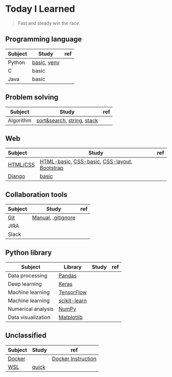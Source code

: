 # Today I Learned

> Fast and steady win the race.
>



## Programming language

| Subject | Study                                                        | ref  |
| ------- | ------------------------------------------------------------ | ---- |
| Python  | [basic](study/python/python-basic.md), [venv](study/python/python-venv.md) |      |
| C       | basic                                                        |      |
| Java    | basic                                                        |      |



## Problem solving

| Subject   | Study                                                        | ref  |
| --------- | ------------------------------------------------------------ | ---- |
| Algorithm | [sort&search](study/algorithm/aps-sort-search.md), [string](study/algorithm/aps-string.md), [stack](study/algorithm/aps-stack.md) |      |



## Web

| Subject                                                      | Study                                                        | ref  |
| :----------------------------------------------------------- | ------------------------------------------------------------ | ---- |
| [HTML/CSS](https://developer.mozilla.org/ko/docs/Learn/HTML) | [HTML-basic](study/web/html-basic.md), [CSS-basic](study/web/css-basic.md), [CSS-layout](study/web/css-layout.md), [Bootstrap](study/web/bootstrap.md) |      |
| [Django](https://www.djangoproject.com/)                     | [basic](study/web/django-basic.md)                           |      |



## Collaboration tools

| Subject                     | Study                                                        | ref  |
| --------------------------- | ------------------------------------------------------------ | ---- |
| [Git](https://git-scm.com/) | [Manual](study/collaboration-tools/git.md), [.gitignore](https://www.toptal.com/developers/gitignore) |      |
| JIRA                        |                                                              |      |
| Slack                       |                                                              |      |



## Python library

| Subject            | Library                                   | Study | ref  |
| ------------------ | ----------------------------------------- | ----- | ---- |
| Data processing    | [Pandas](https://pandas.pydata.org/)      |       |      |
| Deep learning      | [Keras](https://keras.io/)                |       |      |
| Machine learning   | [TensorFlow](https://www.tensorflow.org/) |       |      |
| Machine learning   | [scikit-learn](https://scikit-learn.org/) |       |      |
| Numerical analysis | [NumPy](https://numpy.org/)               |       |      |
| Data visualization | [Matplotlib](https://matplotlib.org/)     |       |      |



## Unclassified

| Subject                                              | Study                                    | ref                                                          |
| ---------------------------------------------------- | ---------------------------------------- | ------------------------------------------------------------ |
| [Docker](https://www.docker.com/)                    |                                          | [Docker Instruction](https://www.youtube.com/watch?v=7eldOrjQVi0&list=PLQ28Nx3M4Jrguyuwg4xe9d9t2XE639e5C) |
| [WSL](https://docs.microsoft.com/en-us/windows/wsl/) | [quick](study/unclassified/wsl-quick.md) |                                                              |

